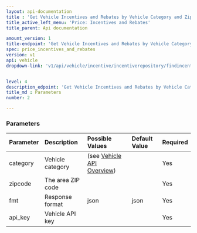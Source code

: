 ```yaml
---
layout: api-documentation
title : 'Get Vehicle Incentives and Rebates by Vehicle Category and Zipcode'
title_active_left_menu: 'Price: Incentives and Rebates'
title_parent: Api documentation

amount_version: 1
title-endpoint: 'Get Vehicle Incentives and Rebates by Vehicle Category and Zipcode'
spec: price_incentives_and_rebates
version: v1
api: vehicle
dropdown-link: 'v1/api/vehicle/incentive/incentiverepository/findincentivesbycategoryandzipcode'


level: 4
description_edpoint: 'Get Vehicle Incentives and Rebates by Vehicle Category and Zipcode'
title_md : Parameters
number: 2

---
```


### Parameters

| Parameter  | Description                           | Possible Values   | Default Value | Required |
|:-----------|:--------------------------------------|:------------------|:--------------|:---------|
| category	 | Vehicle category | (see [Vehicle API Overview](/api-documentation/vehicle/#static_datasets)) | | Yes |
| zipcode    | The area ZIP code					 | 					 |               | Yes      |
| fmt        | Response format                       | json              | json          | Yes      |
| api_key    | Vehicle API key                       |                   |               | Yes      |